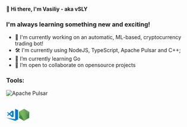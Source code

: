 #### 👋 Hi there, I'm Vasiliy - aka vSLY

### I'm always learning something new and exciting!

- 🔭 I'm currently working on an automatic, ML-based, cryptocurrency trading bot!
- 🛠 I'm currently using NodeJS, TypeScript, Apache Pulsar and C++;
- 🌱 I’m currently learning Go
- 👯 I’m open to collaborate on opensource projects


### Tools:<br />

[<img align="left" alt="Apache Pulsar" width="25%" src="https://pulsar.apache.org/img/pulsar.svg" />](https://pulsar.apache.org/en)
<br /><br /><br />
<img align="left" alt="Visual Studio Code" width="32px" src="https://raw.githubusercontent.com/github/explore/80688e429a7d4ef2fca1e82350fe8e3517d3494d/topics/visual-studio-code/visual-studio-code.png" />
<img align="left" alt="Node.js" width="32px" src="https://raw.githubusercontent.com/github/explore/80688e429a7d4ef2fca1e82350fe8e3517d3494d/topics/nodejs/nodejs.png" />
<br />
